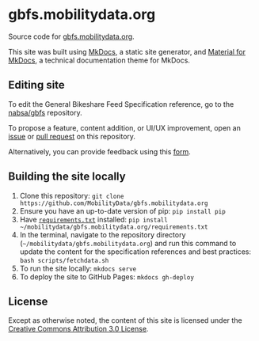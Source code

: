# gbfs.mobilitydata.org

Source code for [gbfs.mobilitydata.org](https://gbfs.mobilitydata.org/). 

This site was built using [MkDocs](https://www.mkdocs.org/), a static site generator, and [Material for MkDocs](https://squidfunk.github.io/mkdocs-material/), a technical documentation theme for MkDocs.

## Editing site

To edit the General Bikeshare Feed Specification reference, go to the [nabsa/gbfs](https://github.com/NABSA/gbfs/) repository.

To propose a feature, content addition, or UI/UX improvement, open an [issue](https://github.com/MobilityData/gbfs.mobilitydata.org/issues/new) or [pull request](https://github.com/MobilityData/gbfs.mobilitydata.org/pulls) on this repository. 

Alternatively, you can provide feedback using this [form](https://mobilitydata.typeform.com/to/BCiwESfg).

## Building the site locally

1. Clone this repository: `git clone https://github.com/MobilityData/gbfs.mobilitydata.org`
1. Ensure you have an up-to-date version of pip: `pip install pip`
1. Have [`requirements.txt`](requirements.txt) installed: `pip install ~/mobilitydata/gbfs.mobilitydata.org/requirements.txt`
1. In the terminal, navigate to the repository directory (`~/mobilitydata/gbfs.mobilitydata.org`) and run this command to update the content for the specification references and best practices: `bash scripts/fetchdata.sh`
1. To run the site locally: `mkdocs serve`
1. To deploy the site to GitHub Pages: `mkdocs gh-deploy`

## License

Except as otherwise noted, the content of this site is licensed under the [Creative Commons Attribution 3.0 License](https://creativecommons.org/licenses/by/3.0/).